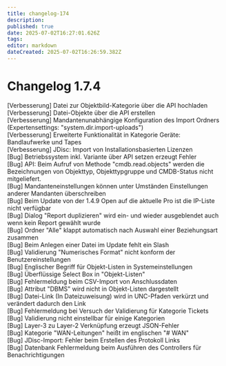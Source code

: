 ```yaml
---
title: changelog-174
description: 
published: true
date: 2025-07-02T16:27:01.626Z
tags: 
editor: markdown
dateCreated: 2025-07-02T16:26:59.382Z
---
```


# Changelog 1.7.4
<!-- cSpell:disable -->
<!-- markdownlint-disable MD052 -->
[Verbesserung]  Datei zur Objektbild-Kategorie über die API hochladen<br>
[Verbesserung]  Datei-Objekte über die API erstellen<br>
[Verbesserung]  Mandantenunabhängige Konfiguration des Import Ordners (Expertensettings: "system.dir.import-uploads")<br>
[Verbesserung]  Erweiterte Funktionalität in Kategorie Geräte: Bandlaufwerke und Tapes<br>
[Verbesserung]  JDisc: Import von Installationsbasierten Lizenzen<br>
[Bug]           Betriebssystem inkl. Variante über API setzen erzeugt Fehler<br>
[Bug]           API: Beim Aufruf von Methode "cmdb.read.objects" werden die Bezeichnungen von Objekttyp, Objekttypgruppe und CMDB-Status nicht mitgeliefert.<br>
[Bug]           Mandanteneinstellungen können unter Umständen Einstellungen anderer Mandanten überschreiben<br>
[Bug]           Beim Update von der 1.4.9 Open auf die aktuelle Pro ist die IP-Liste nicht verfügbar<br>
[Bug]           Dialog "Report duplizieren" wird ein- und wieder ausgeblendet auch wenn kein Report gewählt wurde<br>
[Bug]           Ordner "Alle" klappt automatisch nach Auswahl einer Beziehungsart zusammen<br>
[Bug]           Beim Anlegen einer Datei im Update fehlt ein Slash<br>
[Bug]           Validierung "Numerisches Format" nicht konform der Benutzereinstellungen<br>
[Bug]           Englischer Begriff für Objekt-Listen in Systemeinstellungen<br>
[Bug]           Überflüssige Select Box in "Objekt-Listen"<br>
[Bug]           Fehlermeldung beim CSV-Import von Anschlussdaten<br>
[Bug]           Attribut "DBMS" wird nicht in Objekt-Listen dargestellt<br>
[Bug]           Datei-Link (In Dateizuweisung) wird in UNC-Pfaden verkürzt und verändert dadurch den Link<br>
[Bug]           Fehlermeldung bei Versuch der Validierung für Kategorie Tickets<br>
[Bug]           Validierung nicht einstellbar für einige Kategorien<br>
[Bug]           Layer-3 zu Layer-2 Verknüpfung erzeugt JSON-Fehler<br>
[Bug]           Kategorie "WAN-Leitungen" heißt im englischen "# WAN"<br>
[Bug]           JDisc-Import: Fehler beim Erstellen des Protokoll Links<br>
[Bug]           Datenbank Fehlermeldung beim Ausführen des Controllers für Benachrichtigungen<br>

